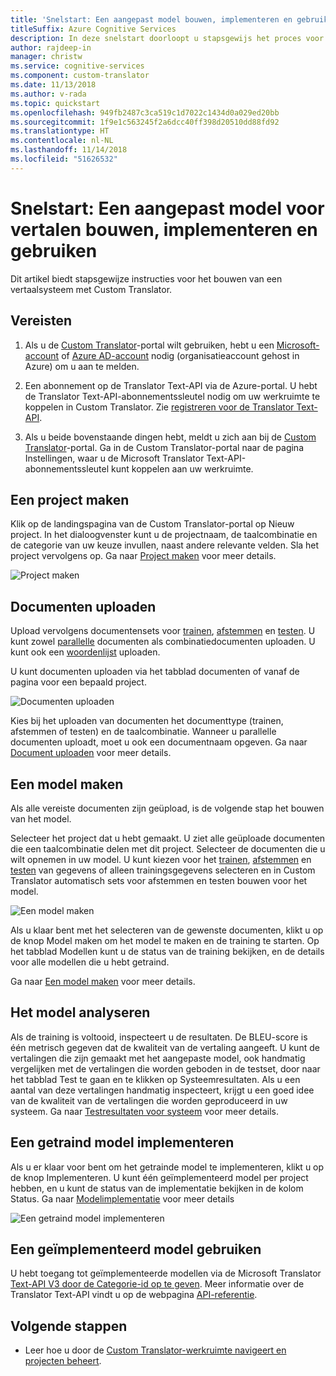 ```yaml
---
title: 'Snelstart: Een aangepast model bouwen, implementeren en gebruiken - Custom Translator'
titleSuffix: Azure Cognitive Services
description: In deze snelstart doorloopt u stapsgewijs het proces voor het bouwen van een vertaalsysteem met behulp van Custom Translator.
author: rajdeep-in
manager: christw
ms.service: cognitive-services
ms.component: custom-translator
ms.date: 11/13/2018
ms.author: v-rada
ms.topic: quickstart
ms.openlocfilehash: 949fb2487c3ca519c1d7022c1434d0a029ed20bb
ms.sourcegitcommit: 1f9e1c563245f2a6dcc40ff398d20510dd88fd92
ms.translationtype: HT
ms.contentlocale: nl-NL
ms.lasthandoff: 11/14/2018
ms.locfileid: "51626532"
---
```

# <a name="quickstart-build-deploy-and-use-a-custom-model-for-translation"></a>Snelstart: Een aangepast model voor vertalen bouwen, implementeren en gebruiken

Dit artikel biedt stapsgewijze instructies voor het bouwen van een vertaalsysteem met Custom Translator.

## <a name="prerequisites"></a>Vereisten

1. Als u de [Custom Translator](https://portal.customtranslator.azure.ai)-portal wilt gebruiken, hebt u een [Microsoft-account](https://signup.live.com) of [Azure AD-account](https://docs.microsoft.com/azure/active-directory/fundamentals/active-directory-whatis) nodig (organisatieaccount gehost in Azure) om u aan te melden.

2. Een abonnement op de Translator Text-API via de Azure-portal. U hebt de Translator Text-API-abonnementssleutel nodig om uw werkruimte te koppelen in Custom Translator. Zie [registreren voor de Translator Text-API](https://docs.microsoft.com/azure/cognitive-services/translator/translator-text-how-to-signup).

3. Als u beide bovenstaande dingen hebt, meldt u zich aan bij de [Custom Translator](https://portal.customtranslator.azure.ai)-portal. Ga in de Custom Translator-portal naar de pagina Instellingen, waar u de Microsoft Translator Text-API-abonnementssleutel kunt koppelen aan uw werkruimte. 

## <a name="create-a-project"></a>Een project maken

Klik op de landingspagina van de Custom Translator-portal op Nieuw project. In het dialoogvenster kunt u de projectnaam, de taalcombinatie en de categorie van uw keuze invullen, naast andere relevante velden. Sla het project vervolgens op. Ga naar [Project maken](how-to-create-project.md) voor meer details.

![Project maken](media/quickstart/ct-how-to-create-project.png)


## <a name="upload-documents"></a>Documenten uploaden

Upload vervolgens documentensets voor [trainen](training-and-model.md#training-dataset-for-custom-translator), [afstemmen](training-and-model.md#tuning-dataset-for-custom-translator) en [testen](training-and-model.md#testing-dataset-for-custom-translator). U kunt zowel [parallelle](what-are-parallel-documents.md) documenten als combinatiedocumenten uploaden. U kunt ook een [woordenlijst](what-is-dictionary.md) uploaden.

U kunt documenten uploaden via het tabblad documenten of vanaf de pagina voor een bepaald project.

![Documenten uploaden](media/quickstart/ct-how-to-upload.png)

Kies bij het uploaden van documenten het documenttype (trainen, afstemmen of testen) en de taalcombinatie. Wanneer u parallelle documenten uploadt, moet u ook een documentnaam opgeven. Ga naar [Document uploaden](how-to-upload-document.md) voor meer details.

## <a name="create-a-model"></a>Een model maken

Als alle vereiste documenten zijn geüpload, is de volgende stap het bouwen van het model.

Selecteer het project dat u hebt gemaakt. U ziet alle geüploade documenten die een taalcombinatie delen met dit project. Selecteer de documenten die u wilt opnemen in uw model. U kunt kiezen voor het [trainen](training-and-model.md#training-dataset-for-custom-translator), [afstemmen](training-and-model.md#tuning-dataset-for-custom-translator) en [testen](training-and-model.md#testing-dataset-for-custom-translator) van gegevens of alleen trainingsgegevens selecteren en in Custom Translator automatisch sets voor afstemmen en testen bouwen voor het model.

![Een model maken](media/quickstart/ct-how-to-train.png)

Als u klaar bent met het selecteren van de gewenste documenten, klikt u op de knop Model maken om het model te maken en de training te starten. Op het tabblad Modellen kunt u de status van de training bekijken, en de details voor alle modellen die u hebt getraind.

Ga naar [Een model maken](how-to-train-model.md) voor meer details.

## <a name="analyze-your-model"></a>Het model analyseren

Als de training is voltooid, inspecteert u de resultaten. De BLEU-score is één metrisch gegeven dat de kwaliteit van de vertaling aangeeft. U kunt de vertalingen die zijn gemaakt met het aangepaste model, ook handmatig vergelijken met de vertalingen die worden geboden in de testset, door naar het tabblad Test te gaan en te klikken op Systeemresultaten. Als u een aantal van deze vertalingen handmatig inspecteert, krijgt u een goed idee van de kwaliteit van de vertalingen die worden geproduceerd in uw systeem. Ga naar [Testresultaten voor systeem](how-to-view-system-test-results.md) voor meer details.

## <a name="deploy-a-trained-model"></a>Een getraind model implementeren

Als u er klaar voor bent om het getrainde model te implementeren, klikt u op de knop Implementeren. U kunt één geïmplementeerd model per project hebben, en u kunt de status van de implementatie bekijken in de kolom Status. Ga naar [Modelimplementatie](how-to-view-system-test-results.md#deploy-a-model) voor meer details

![Een getraind model implementeren](media/quickstart/ct-how-to-deploy.png)

## <a name="use-a-deployed-model"></a>Een geïmplementeerd model gebruiken

U hebt toegang tot geïmplementeerde modellen via de Microsoft Translator [Text-API V3 door de Categorie-id op te geven](https://docs.microsoft.com/azure/cognitive-services/translator/reference/v3-0-translate?tabs=curl). Meer informatie over de Translator Text-API vindt u op de webpagina [API-referentie](https://docs.microsoft.com/azure/cognitive-services/translator/reference/v3-0-reference).

## <a name="next-steps"></a>Volgende stappen

- Leer hoe u door de [Custom Translator-werkruimte navigeert en projecten beheert](workspace-and-project.md).
